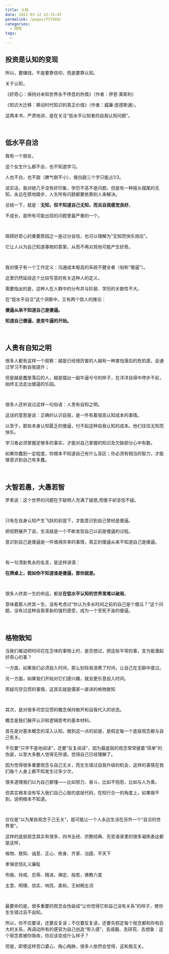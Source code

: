 ```yaml
---
title: 认知
date: 2022-03-12 22:15:47
permalink: /pages/f57d8d/
categories:
  - 随笔
tags:
  - 
---
```



## 投资是认知的变现

所以，要赚钱，不是要靠信仰，而是要靠认知。

关于认知，

《好奇心：保持对未知世界永不停息的热情》（作者：伊恩·莱斯利）

《知识大迁移：移动时代知识的真正价值》（作者：威廉·庞德斯通）。

这两本书，严肃地讲，是在关注“低水平认知者的自我认知问题”。

</br>

## 低水平自洽

我有一个朋友，

这个女生什么都不会，也不知道学习。

人也不白，也不甜（脾气倒不小），傻白甜三个字只能占1/3。

说实话，我对她几乎没有好印象，学历不高不是问题，但是有一种摇头摆尾的无知，永远在原地踏步，人生所有问题都要依靠别人来解决。

总结一下，就是：**无知，但不知道自己无知，而且自我感觉良好**。

不成长，是所有可能出现的问题里最严重的一个。

</br>

阻碍好奇心的重要原因之一是过分自信，也可以理解为“无知而快乐效应”。

它让人以为自己知道事物的答案，从而不再对其他可能产生好奇。

</br>

我对傻子有一个工作定义：沟通成本极高的系统不健全者（俗称“傻逼”）。

这里仍然延续这个比较写意的有关这种人的定义。

需要指出的是，这种人在人群中的分布并与阶层、学历的关联性不大。

在“低水平自洽”这个洞察中，又有两个惊人的推论：

**傻逼从来不知道自己是傻逼。**

 **知道自己傻逼，是变牛逼的开始。**

</br>

## 人贵有自知之明

很多人都有这样一个观察：越是已经很厉害的人越有一种害怕落后的危机感，会通过学习不断自我提升；

但是越是蠢笨落后的人，越是摆出一副牛逼兮兮的样子，在洋洋自得中停步不前，始终无法走出傻逼的乐园。

</br>

很多人还听说过这样一句俗语：人贵有自知之明。

这话的意思是说：正确的认识自我，是一件有着很高认知成本的事情。

以至于，那些本身认知匮乏的傻逼，付不起这种自我认知的成本。他们往往无知而快乐。

学习者必须掌握足够多的事实，才能对自己掌握的知识及欠缺部分心中有数。

如果你蠢到一定程度，你根本不知道自己有什么盲区；你必须有相当的智力，才能够意识到自己有多蠢。

</br>

## 大智若愚，大愚若智

罗素说：这个世界的问题在于聪明人充满了疑惑,而傻子却坚信不疑。

</br>

只有在自身认知产生飞跃的前提下，才能意识到自己曾经是傻逼。

把视野展开了说，生活就是一个不断发现自己以前是傻逼的过程。

意识到自己是傻逼是一件值得庆幸的事情，真正的傻逼从来不知道自己是傻逼。

</br>

有一句清新隽永的名言，是这样讲滴：

**在牌桌上，假如你不知道谁是傻逼，那你就是。**

</br>

很多人终其一生的命运，都是**在低水平认知的世界里难以破局**。

意味着那人终其一生，没有考虑过“你认为多长时间之前的自己是个傻瓜？”这个问题，没有过这种自我革新的强烈感受，成为一个至死不渝的傻逼。

</br>

## 格物致知

当我们被迫把时间花在乏味的事物上时，是否想过，把这些平常的事，变为能激起好奇心的事？

一方面，如果我们必须投入时间，那么别轻易浪费了时间，让自己在无聊中度过。

另一方面，如果我们开始对它们感兴趣，就会更乐意投入时间。

质疑司空见惯的事情，这其实就是儒家一直讲的格物致知

</br>

其次，是对很多司空见惯的概念保持敞开和自我代入的状态。

概念是我们展开认识和逻辑思考的基本材料。

首先是对基本概念的深入认知，做到这一点的前提，是假定每一个底层观念都与自己有关。

不仅要“只字不差地阅读”，还要“反复阅读”，因为最底层的观念常常披着“简单”的伪装，以至大多数人觉得无所谓，觉得自己已经理解了。

因为觉得很多重要观念与自己无关，而生生错过自我升级的机会，这样的事情在我们每个人身上都不知发生过多少次，

很多道理我们以为自己都懂——比如努力、奋斗，比如不抱怨，比如与人为善。

但其实根本没有写入我们自己心智的底层代码，在知行合一的角度上，如果做不到，说明根本不知道。

</br>

仅仅是“以为某些观念于己无关”，就可能让一个人永远生活在另外一个“自洽的世界里”。

这样的底层观念其实有很多，四书五经、宗教经典、先哲语录里的很多凝练表达都是这样，

格物、致知、诚意、正心、修身、齐家、治国、平天下

孝悌忠信礼义廉耻

布施、持戒、忍辱、精进、禅定、般若，佛教六度

主意、明理、信实、响亮、柔和，王树桐五词

</br>

最要命的是，很多重要的观念会伪装成“让你觉得它和自己没有关系”的样子，使你生生错过且不自知。

所以，你不仅要读，还要反复读；不仅要反复读，还要先假定每个观念都和你有巨大的关系，再调动所有的感官为自己创造“带入感”，去琢磨、去研究、去想象：这个观念若被你吸收，你应该变成什么样子？

但是，即使这样苦口婆心、掏心掏肺，很多人依然会觉得，这和我无关。

